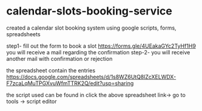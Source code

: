 # calendar-slots-booking-service
created a calendar slot booking system using google scripts, forms, spreadsheets

step1- fill out the form to book a slot
https://forms.gle/4UEakaGYc2TyHf1H9
 you will receive a mail regarding the confirmation
step-2- you will receive another mail with confirmation or rejection

the spreadsheet contain the entries
https://docs.google.com/spreadsheets/d/1s8WZ6UtQ8lZcXELWDX-F7zcaLqMuTPGXvuWfmTTRK2Q/edit?usp=sharing

the script used can be found in
click the above spreadsheet link-> go to tools -> script editor
